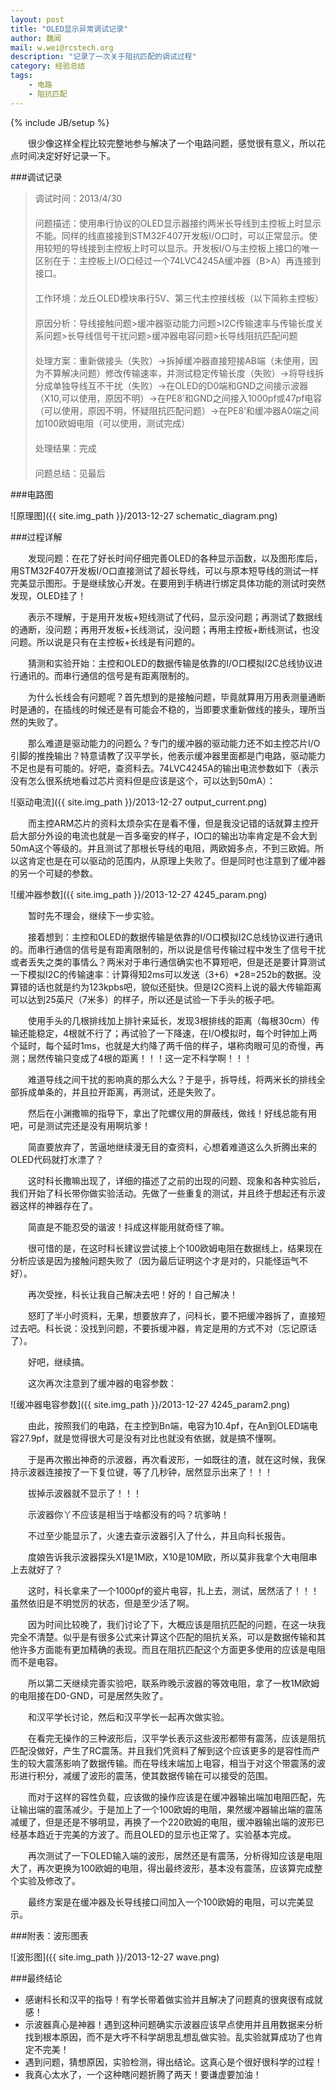 ```yaml
---
layout: post
title: "OLED显示异常调试记录"
author: 魏闻
mail: w.wei@rcstech.org
description: "记录了一次关于阻抗匹配的调试过程"
category: 经验总结
tags: 
    - 电路
    - 阻抗匹配
---
```

{% include JB/setup %}

　　很少像这样全程比较完整地参与解决了一个电路问题，感觉很有意义，所以花点时间决定好好记录一下。

<!--more-->

###调试记录

>调试时间：2013/4/30  
　  
>问题描述：使用串行协议的OLED显示器接约两米长导线到主控板上时显示不能。同样的线直接接到STM32F407开发板I/O口时，可以正常显示。使用较短的导线接到主控板上时可以显示。开发板I/O与主控板上接口的唯一区别在于：主控板上I/O口经过一个74LVC4245A缓冲器（B>A）再连接到接口。  
　  
>工作环境：龙丘OLED模块串行5V、第三代主控接线板（以下简称主控板）  
　  
>原因分析：导线接触问题>缓冲器驱动能力问题>I2C传输速率与传输长度关系问题>长导线信号干扰问题>缓冲器电容问题>长导线阻抗匹配问题  
　  
>处理方案：重新做接头（失败）->拆掉缓冲器直接短接AB端（未使用，因为不算解决问题）修改传输速率，并测试稳定传输长度（失败）->将导线拆分成单独导线互不干扰（失败）->在OLED的D0端和GND之间接示波器（X10,可以使用，原因不明）->在PE8’和GND之间接入1000pf或47pf电容（可以使用，原因不明，怀疑阻抗匹配问题）->在PE8’和缓冲器A0端之间加100欧姆电阻（可以使用，测试完成）  
　  
>处理结果：完成  
　  
>问题总结：见最后  

###电路图

![原理图]({{ site.img_path }}/2013-12-27 schematic_diagram.png)

###过程详解

　　发现问题：在花了好长时间仔细完善OLED的各种显示函数，以及图形库后，用STM32F407开发板I/O口直接测试了超长导线，可以与原本短导线的测试一样完美显示图形。于是继续放心开发。在要用到手柄进行绑定具体功能的测试时突然发现，OLED挂了！

　　表示不理解，于是用开发板+短线测试了代码，显示没问题；再测试了数据线的通断，没问题；再用开发板+长线测试，没问题；再用主控板+断线测试，也没问题。所以说是只有在主控板+长线是有问题的。

　　猜测和实验开始：主控和OLED的数据传输是依靠的I/O口模拟I2C总线协议进行通讯的。而串行通信的信号是有距离限制的。

　　为什么长线会有问题呢？首先想到的是接触问题，毕竟就算用万用表测量通断时是通的，在插线的时候还是有可能会不稳的，当即要求重新做线的接头，理所当然的失败了。

　　那么难道是驱动能力的问题么？专门的缓冲器的驱动能力还不如主控芯片I/O引脚的推挽输出？特意请教了汉平学长，他表示缓冲器里面都是门电路，驱动能力不足也是有可能的。好吧，查资料去。74LVC4245A的输出电流参数如下（表示没有怎么很系统地看过芯片资料但是应该是这个，可以达到50mA）：

![驱动电流]({{ site.img_path }}/2013-12-27 output_current.png)

　　而主控ARM芯片的资料太烦杂实在是看不懂，但是我没记错的话就算主控开启大部分外设的电流也就是一百多毫安的样子，IO口的输出功率肯定是不会大到50mA这个等级的。并且测试了那根长导线的电阻，两欧姆多点，不到三欧姆。所以这肯定也是在可以驱动的范围内，从原理上失败了。但是同时也注意到了缓冲器的另一个可疑的参数。

![缓冲器参数]({{ site.img_path }}/2013-12-27 4245_param.png)

　　暂时先不理会，继续下一步实验。

　　接着想到：主控和OLED的数据传输是依靠的I/O口模拟I2C总线协议进行通讯的。而串行通信的信号是有距离限制的，所以说是信号传输过程中发生了信号干扰或者丢失之类的事情么？两米对于串行通信确实也不算短吧，但是还是要计算测试一下模拟I2C的传输速率：计算得知2ms可以发送（3+6）*28=252b的数据。没算错的话也就是约为123kpbs吧，貌似还挺快。但是I2C资料上说的最大传输距离可以达到25英尺（7米多）的样子，所以还是试验一下手头的板子吧。

　　使用手头的几根排线加上排针来延长，发现3根排线的距离（每根30cm）传输还能稳定，4根就不行了；再试验了一下降速，在I/O模拟时，每个时钟加上两个延时，每个延时1ms，也就是大约降了两千倍的样子，堪称肉眼可见的奇慢，再测；居然传输只变成了4根的距离！！！这一定不科学啊！！！

　　难道导线之间干扰的影响真的那么大么？于是乎，拆导线，将两米长的排线全部拆成单条的，并且拉开距离，再测试，还是失败了。

　　然后在小渊撒嘛的指导下，拿出了陀螺仪用的屏蔽线，做线！好线总能有用吧，可是测试完还是没有用啊坑爹！

　　简直要放弃了，苦逼地继续漫无目的查资料，心想着难道这么久折腾出来的OLED代码就打水漂了？

　　这时科长撒嘛出现了，详细的描述了之前的出现的问题、现象和各种实验后，我们开始了科长带你做实验活动。先做了一些重复的测试，并且终于想起还有示波器这样的神器存在了。

　　简直是不能忍受的谐波！抖成这样能用就奇怪了嘛。

　　很可惜的是，在这时科长建议尝试接上个100欧姆电阻在数据线上，结果现在分析应该是因为接触问题失败了（因为最后证明这个才是对的，只能怪运气不好）。

　　再次受挫，科长让我自己解决去吧！好的！自己解决！

　　怒盯了半小时资料，无果，想要放弃了，问科长，要不把缓冲器拆了，直接短过去吧。科长说：没找到问题，不要拆缓冲器，肯定是用的方式不对（忘记原话了）。

　　好吧，继续搞。

　　这次再次注意到了缓冲器的电容参数：

![缓冲器电容参数]({{ site.img_path }}/2013-12-27 4245_param2.png)

　　由此，按照我们的电路，在主控到Bn端，电容为10.4pf，在An到OLED端电容27.9pf，就是觉得很大可是没有对比也就没有依据，就是搞不懂啊。

　　于是再次搬出神奇的示波器，再次看波形，一如既往的渣，就在这时候，我保持示波器连接按了一下复位键，等了几秒钟，居然显示出来了！！！

　　拔掉示波器就不显示了！！！

　　示波器你丫不应该是相当于啥都没有的吗？坑爹呐！

　　不过至少能显示了，火速去查示波器引入了什么，并且向科长报告。

　　度娘告诉我示波器探头X1是1M欧，X10是10M欧，所以莫非我拿个大电阻串上去就好了？

　　这时，科长拿来了一个1000pf的瓷片电容，扎上去，测试，居然活了！！！虽然依旧是不明觉厉的状态，但是至少活了啊。

　　因为时间比较晚了，我们讨论了下，大概应该是阻抗匹配的问题，在这一块我完全不清楚。似乎是有很多公式来计算这个匹配的阻抗关系，可以是数据传输和其他许多方面能有更加精确的表现。而且在阻抗匹配这个方面更多使用的应该是电阻而不是电容。

　　所以第二天继续完善实验吧，联系昨晚示波器的等效电阻，拿了一枚1M欧姆的电阻接在D0-GND，可是居然失败了。

　　和汉平学长讨论，然后和汉平学长一起再次做实验。

　　在看完无操作的三种波形后，汉平学长表示这些波形都带有震荡，应该是阻抗匹配没做好，产生了RC震荡。并且我们凭资料了解到这个应该更多的是容性而产生的较大震荡影响了数据传输。而在导线末端加上电容，相当于对这个带震荡的波形进行积分，减缓了波形的震荡，使其数据传输在可以接受的范围。

　　而对于这样的容性负载，应该做的操作应该是在缓冲器输出端加电阻匹配，先让输出端的震荡减少。于是加上了一个100欧姆的电阻，果然缓冲器输出端的震荡减缓了，但是还是不够明显，再换了一个220欧姆的电阻，缓冲器输出端的波形已经基本趋近于完美的方波了。而且OLED的显示也正常了。实验基本完成。

　　再次测试了一下OLED输入端的波形，居然还是有震荡，分析得知应该是电阻大了，再次更换为100欧姆的电阻，得出最终波形，基本没有震荡，应该算完成整个实验及修改了。

　　最终方案是在缓冲器及长导线接口间加入一个100欧姆的电阻，可以完美显示。


###附表：波形图表

![波形图]({{ site.img_path }}/2013-12-27 wave.png)

###最终结论

* 感谢科长和汉平的指导！有学长带着做实验并且解决了问题真的很爽很有成就感！
* 示波器真心是神器！遇到这种问题确实示波器应该早点使用并且用数据来分析找到根本原因，而不是大呼不科学胡思乱想乱做实验。乱实验就算成功了也肯定不完美！
* 遇到问题，猜想原因，实验检测，得出结论。这真心是个很好很科学的过程！
* 我真心太水了，一个这种瞎问题折腾了两天！要谦虚要加油！
